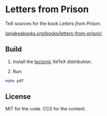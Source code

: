 # Letters from Prison

TeX sources for the book _Letters from Prison_.

[laniakeabooks.org/books/letters-from-prison/](https://laniakeabooks.org/books/letters-from-prison/)

## Build

1. Install the [tectonic](https://github.com/tectonic-typesetting/tectonic) XeTeX distribution.

2. Run:

```sh
make pdf
```

## License

MIT for the code. CC0 for the content.
